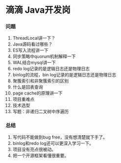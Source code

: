 # 滴滴 Java开发岗
### 问题
1. ThreadLocal讲一下？
2. Java源码看过哪些？
3. ES写入流程讲一下
4. 同步策略中quorum机制解释一下
5. WAL结合mysql讲一下
6. redo log记录的是逻辑日志还是物理日志
7. binlog的流程，bin log记录的是逻辑日志还是物理日志
8. 聚簇索引和非聚簇索引的区别
9. 什么是回表查询
10. page cache的原理讲一下
11. 项目重难点
12. 技术选型
13. 写题：非递归二叉树中序遍历
### 总结
1. 写代码不能做到bug free，没有想清楚就下手了。
2. binlog和redo log还可以更深入学习一下。
3. 项目没有亮点很被动。
4. 把一个开源框架看懂很重要。